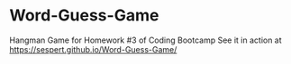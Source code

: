 # Word-Guess-Game
Hangman Game for Homework #3 of Coding Bootcamp
See it in action at  https://sespert.github.io/Word-Guess-Game/
